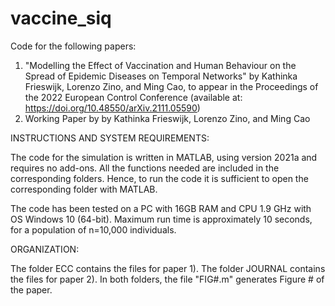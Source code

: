 # vaccine_siq
Code for the following papers:

1) "Modelling the Effect of Vaccination and Human Behaviour on the Spread of Epidemic Diseases on Temporal Networks" by Kathinka Frieswijk, Lorenzo Zino, and Ming Cao, to appear in the Proceedings of the 2022 European Control Conference (available at: https://doi.org/10.48550/arXiv.2111.05590)
2) Working Paper by  by Kathinka Frieswijk, Lorenzo Zino, and Ming Cao

INSTRUCTIONS AND SYSTEM REQUIREMENTS:

The code for the simulation is written in MATLAB, using version 2021a and requires no add-ons. All the functions needed are included in the corresponding folders. Hence, to run the code it is sufficient to open the corresponding folder with MATLAB.

The code has been tested on a PC with 16GB RAM and CPU 1.9 GHz with OS Windows 10 (64-bit). Maximum run time is approximately 10 seconds, for a population of n=10,000 individuals.

ORGANIZATION:

The folder ECC contains the files for paper 1). The folder JOURNAL contains the files for paper 2). In both folders, the file "FIG#.m" generates Figure # of the paper.
